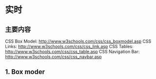 # 实时

## 主要内容 
CSS Box Model: http://www.w3schools.com/css/css_boxmodel.asp
 CSS Links: http://www.w3schools.com/css/css_link.asp
 CSS Tables: http://www.w3schools.com/css/css_table.asp
 CSS Navigation Bar: http://www.w3schools.com/css/css_navbar.asp

## 1. Box moder
